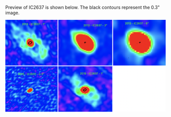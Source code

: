 Preview of IC2637 is shown below. The black contours represent the 0.3" image. 

![IC2637](IC2637.png "IC2637")


